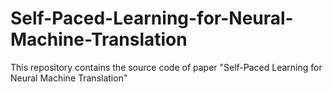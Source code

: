 # Self-Paced-Learning-for-Neural-Machine-Translation
This repository contains the source code of paper "Self-Paced Learning for Neural Machine Translation"
